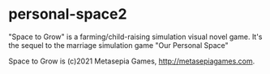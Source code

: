# personal-space2
"Space to Grow" is a farming/child-raising simulation visual novel game. It's the sequel to the marriage simulation game "Our Personal Space"

Space to Grow is (c)2021 Metasepia Games, <http://metasepiagames.com>.
